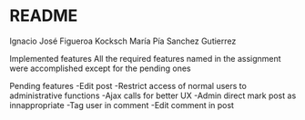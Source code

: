 ﻿# README
Ignacio José Figueroa Kocksch
María Pía Sanchez Gutierrez


Implemented features 
All the required features named in the assignment were accomplished except for the pending ones

Pending features
-Edit post
-Restrict access of normal users to administrative functions
-Ajax calls for better UX
-Admin direct mark post as innappropriate
-Tag user in comment
-Edit comment in post

